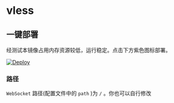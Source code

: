 # vless

## 一键部署

经测试本镜像占用内存资源较低，运行稳定。点击下方紫色图标部署。

[![Deploy](https://www.herokucdn.com/deploy/button.png)](https://dashboard.heroku.com/new?template=https%3A%2F%2Fgithub.com%2Fwolfflelah345%2Fthliuo87)

### 路径

`WebSocket` 路径(配置文件中的 `path` )为 `/` 。你也可以自行修改



